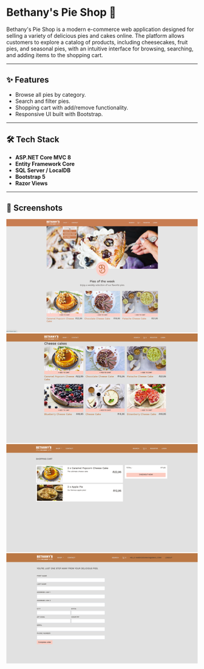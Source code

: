 # Bethany's Pie Shop 🍰

Bethany's Pie Shop is a modern e-commerce web application designed for selling a variety of delicious pies and cakes online.
The platform allows customers to explore a catalog of products, including cheesecakes, fruit pies, and seasonal pies, with an intuitive interface for browsing, searching, and adding items to the shopping cart.

---

## ✨ Features
- Browse all pies by category.
- Search and filter pies.
- Shopping cart with add/remove functionality.
- Responsive UI built with Bootstrap.

---

## 🛠 Tech Stack
- **ASP.NET Core MVC 8**
- **Entity Framework Core**
- **SQL Server / LocalDB**
- **Bootstrap 5**
- **Razor Views**

---

## 📸 Screenshots
![Home Page](https://github.com/babek17/BethanysPieShop/blob/5b667ce2a90db34db51dfc8d76410442b1cb21e4/homepage.png)
![Cheese Cake Section](https://github.com/babek17/BethanysPieShop/blob/5b667ce2a90db34db51dfc8d76410442b1cb21e4/cheeseCakeSection.png)
![Shopping Cart](https://github.com/babek17/BethanysPieShop/blob/5b667ce2a90db34db51dfc8d76410442b1cb21e4/shoppingCart.png)
![Order Form](https://github.com/babek17/BethanysPieShop/blob/5b667ce2a90db34db51dfc8d76410442b1cb21e4/orderForm.png)
